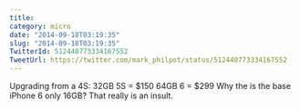 ```yaml
---
title: 
category: micro
date: "2014-09-18T03:19:35"
slug: "2014-09-18T03:19:35"
TwitterId: 512440773334167552
TweetUrl: https://twitter.com/mark_philpot/status/512440773334167552
---
```


Upgrading from a 4S: 32GB 5S = $150 64GB 6 = $299 Why the is the base iPhone 6
only 16GB? That really is an insult.
